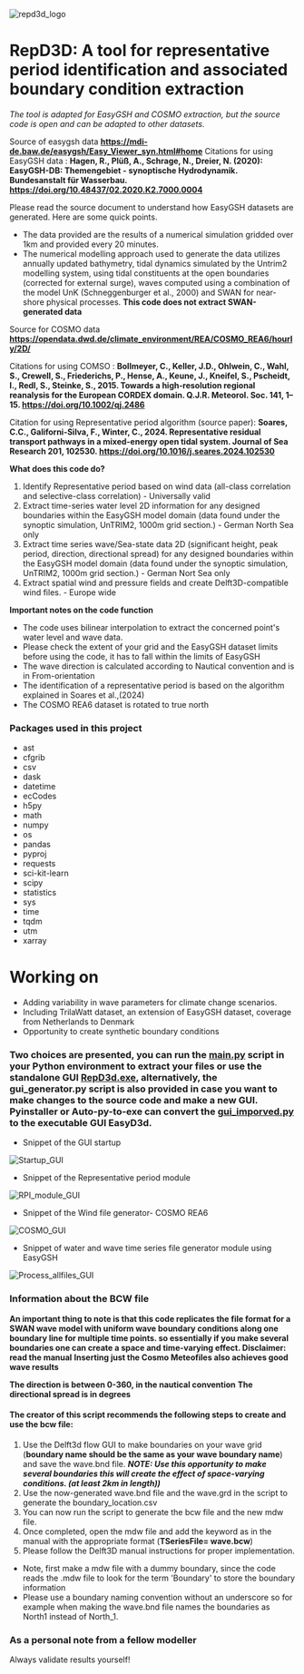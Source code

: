 ![repd3d_logo](https://github.com/user-attachments/assets/b1de47b1-be95-4b24-98d8-cc44c64f2e5a)
# RepD3D: A tool for representative period identification and associated boundary condition extraction


*The tool is adapted for EasyGSH and COSMO extraction, but the source code is open and can be adapted to other datasets.*

Source of easygsh data  **https://mdi-de.baw.de/easygsh/Easy_Viewer_syn.html#home**
Citations for using EasyGSH data : **Hagen, R., Plüß, A., Schrage, N., Dreier, N. (2020): EasyGSH-DB: Themengebiet - synoptische Hydrodynamik. Bundesanstalt für Wasserbau. https://doi.org/10.48437/02.2020.K2.7000.0004**

Please read the source document to understand how EasyGSH datasets are generated. Here are some quick points.
* The data provided are the results of a numerical simulation gridded over 1km and provided every 20 minutes. 
* The numerical modelling approach used to generate the data utilizes annually updated bathymetry, tidal dynamics simulated by the Untrim2 modelling system, using tidal constituents at the open boundaries (corrected for external surge), waves computed using a combination of the model UnK (Schneggenburger et al., 2000) and SWAN for near-shore physical processes. **This code does not extract SWAN-generated data**

Source for COSMO data **https://opendata.dwd.de/climate_environment/REA/COSMO_REA6/hourly/2D/**

Citations for using COMSO : **Bollmeyer, C., Keller, J.D., Ohlwein, C., Wahl, S., Crewell, S., Friederichs, P., Hense, A., Keune, J., Kneifel, S., Pscheidt, I., Redl, S., Steinke, S., 2015. Towards a high‐resolution regional reanalysis for the European CORDEX domain. Q.J.R. Meteorol. Soc. 141, 1–15. https://doi.org/10.1002/qj.2486**

Citation for using Representative period algorithm (source paper): **Soares, C.C., Galiforni-Silva, F., Winter, C., 2024. Representative residual transport pathways in a mixed-energy open tidal system. Journal of Sea Research 201, 102530. https://doi.org/10.1016/j.seares.2024.102530**

**What does this code do?**
1) Identify Representative period based on wind data (all-class correlation and selective-class correlation) - Universally valid
2) Extract time-series water level 2D information for any designed boundaries within the EasyGSH model domain  (data found under the synoptic simulation, UnTRIM2, 1000m grid section.) - German North Sea only
3) Extract time series wave/Sea-state data 2D (significant height, peak period, direction, directional spread) for any designed boundaries within the EasyGSH model domain (data found under the synoptic simulation, UnTRIM2, 1000m grid section.) - German Nort Sea only
4) Extract spatial wind and pressure fields and create Delft3D-compatible wind files. - Europe wide

**Important notes on the code function**
* The code uses bilinear interpolation to extract the concerned point's water level and wave data.
* Please check the extent of your grid and the EasyGSH dataset limits before using the code, it has to fall within the limits of EasyGSH
* The wave direction is calculated according to Nautical convention and is in From-orientation
* The identification of a representative period is based on the algorithm explained in Soares et al.,(2024)
* The COSMO REA6 dataset is rotated to true north

### Packages used in this project

* ast
* cfgrib
* csv
* dask
* datetime
* ecCodes
* h5py
* math
* numpy 
* os
* pandas
* pyproj
* requests
* sci-kit-learn
* scipy
* statistics
* sys 
* time
* tqdm
* utm 
* xarray


# Working on

* Adding variability in wave parameters for climate change scenarios.
* Including TrilaWatt dataset, an extension of EasyGSH dataset, coverage from Netherlands to Denmark
* Opportunity to create synthetic boundary conditions


### Two choices are presented, you can run the <ins>main.py</ins> script in your Python environment to extract your files or use the standalone GUI <ins>RepD3d.exe</ins>, alternatively, the gui_generator.py script is also provided in case you want to make changes to the source code and make a new GUI. Pyinstaller or Auto-py-to-exe can convert the <ins>gui_imporved.py</ins> to the executable GUI EasyD3d. 

* Snippet of the GUI startup

![Startup_GUI](https://github.com/user-attachments/assets/0e070b96-c9b1-4ff3-81c4-80b23c6271bc)

* Snippet of the Representative period module

![RPI_module_GUI](https://github.com/user-attachments/assets/f1b3c0b7-c6d9-4140-b3b6-cbdb8a8c5af4)

* Snippet of the Wind file generator- COSMO REA6

![COSMO_GUI](https://github.com/user-attachments/assets/978632dd-5e57-4648-af9e-244afd53cabc)

* Snippet of water and wave time series file generator module using EasyGSH

![Process_allfiles_GUI](https://github.com/user-attachments/assets/0a22c74f-dbb6-45f9-919b-3f39449277a4)

### Information about the BCW file

**An important thing to note is that this code replicates the file format for a SWAN wave model with uniform wave boundary conditions along one boundary line for multiple time points. so essentially if you make several boundaries one can create a space and time-varying effect. Disclaimer: read the manual**
**Inserting just the Cosmo Meteofiles also achieves good wave results**

**The direction is between 0-360, in the nautical convention**
**The directional spread is in degrees**

#### The creator of this script recommends the following steps to create and use the bcw file:

1) Use the Delft3d flow GUI to make boundaries on your wave grid (**boundary name should be the same as your wave boundary name**) and save the wave.bnd file. ***NOTE: Use this opportunity to make several boundaries this will create the effect of space-varying conditions. (at least 2km in length))***
2) Use the now-generated wave.bnd file and the wave.grd in the script to generate the boundary_location.csv
3) You can now run the script to generate the bcw file and the new mdw file.
4) Once completed, open the mdw file and add the keyword as in the manual with the appropriate format (**TSeriesFile= wave.bcw**)
5) Please follow the Delft3D manual instructions for proper implementation. 

* Note, first make a mdw file with a dummy boundary, since the code reads the .mdw file to look for the term 'Boundary' to store the boundary information
* Please use a boundary naming convention without an underscore so for example when making the wave.bnd file names the boundaries as North1 instead of North_1. 

### As a personal note from a fellow modeller ###
Always validate results yourself!
